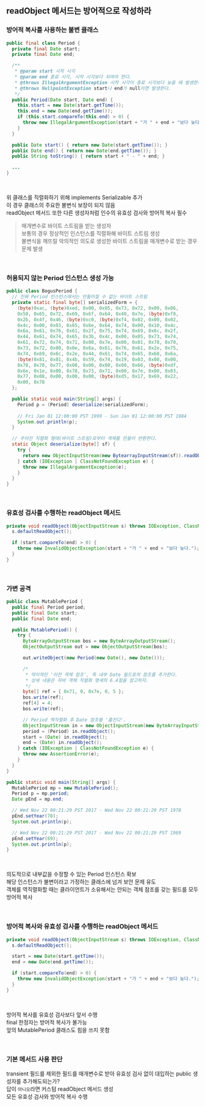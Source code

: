 ## readObject 메서드는 방어적으로 작성하라

### 방어적 복사를 사용하는 불변 클래스
````java
public final class Period {
  private final Date start;
  private final Date end;

  /**
   * @param start 시작 시각
   * @param end 종료 시각, 시작 시각보다 뒤여야 한다.
   * @throws IllegalArgumentException 시작 시각이 종료 시각보다 늦을 때 발생한다.
   * @throws NullpointException start나 end가 null이면 발생한다.
   */
  public Period(Date start, Date end) {
    this.start = new Date(start.getTime());
    this.end = new Date(end.getTime());
    if (this.start.compareTo(this.end) > 0) {
      throw new IllegalArgumentException(start + "가 " + end + "보다 늦다.");
    }
  }

  public Date start() { return new Date(start.getTime()); }
  public Date end() { return new Date(end.getTime()); }
  public String toString() { return start + " - " + end; }

  ...
}
````

<br>

위 클래스를 직렬화하기 위해 implements Serializable 추가  
이 경우 클래스의 주요한 불변식 보장이 되지 않음  
readObject 메서드 또한 다른 생성자처럼 인수의 유효성 검사와 방어적 복사 필수  
> 매개변수로 바이트 스트림을 받는 생성자  
> 보통의 경우 정상적인 인스턴스를 직렬화해 바이트 스트림 생성  
> 불변식을 깨뜨릴 악의적인 의도로 생성한 바이트 스트림을 매개변수로 받는 경우 문제 발생  

<br>

### 허용되지 않는 Period 인스턴스 생성 가능
````java
public class BogusPeriod {
  // 진짜 Period 인스턴스에서는 만들어질 수 없는 바이트 스트림
  private static final byte[] serializedForm = {
    (byte)0xac, (byte)0xed, 0x00, 0x05, 0x73, 0x72, 0x00, 0x06,
    0x50, 0x65, 0x72, 0x69, 0x6f, 0x64, 0x40, 0x7e, (byte)0xf8,
    0x2b, 0x4f, 0x46, (byte)0xc0, (byte)0xf4, 0x02, 0x00, 0x02,
    0x4c, 0x00, 0x03, 0x65, 0x6e, 0x64, 0x74, 0x00, 0x10, 0x4c,
    0x6a, 0x61, 0x76, 0x61, 0x2f, 0x75, 0x74, 0x69, 0x6c, 0x2f,
    0x44, 0x61, 0x74, 0x65, 0x3b, 0x4c, 0x00, 0x05, 0x73, 0x74,
    0x61, 0x72, 0x74, 0x71, 0x00, 0x7e, 0x00, 0x01, 0x78, 0x70,
    0x73, 0x72, 0x00, 0x0e, 0x6a, 0x61, 0x76, 0x61, 0x2e, 0x75,
    0x74, 0x69, 0x6c, 0x2e, 0x44, 0x61, 0x74, 0x65, 0x68, 0x6a,
    (byte)0x81, 0x01, 0x4b, 0x59, 0x74, 0x19, 0x03, 0x00, 0x00,
    0x78, 0x70, 0x77, 0x08, 0x00, 0x00, 0x00, 0x66, (byte)0xdf,
    0x6e, 0x1e, 0x00, 0x78, 0x73, 0x71, 0x00, 0x7e, 0x00, 0x03,
    0x77, 0x08, 0x00, 0x00, 0x00, (byte)0xd5, 0x17, 0x69, 0x22,
    0x00, 0x78
  };

  public static void main(String[] args) {
    Period p = (Period) deserialize(serializedForm);
    
    // Fri Jan 01 12:00:00 PST 1999 - Sun Jan 01 12:00:00 PST 1984
    System.out.println(p);
  }

  // 주어진 직렬화 형태(바이트 스트림)로부터 객체를 만들어 반환한다.
  static Object deserialize(byte[] sf) {
    try {
      return new ObjectInputStream(new BytearrayInputStream(sf)).readObject();
    } catch (IOException | ClassNotFoundException e) {
      throw new IllegalArgumentException(e);
    }
  }
}
````

<br>

### 유효성 검사를 수행하는 readObject 메서드
````java
private void readObject(ObjectInputStream s) throws IOException, ClassNotFoundException {
  s.defaultReadObject();

  if (start.compareTo(end) > 0) {
    throw new InvalidObjectException(start + "가 " + end + "보다 늦다.");
  }
}
````

<br>

### 가변 공격
````java
public class MutablePeriod {
  public final Period period;
  public final Date start;
  public final Date end;

  public MutablePeriod() {
    try {
      ByteArrayOutputStream bos = new ByteArrayOutputStream();
      ObjectOutputStream out = new ObjectOutputStream(bos);

      out.writeObject(new Period(new Date(), new Date()));

      /*
       * 악이적인 '이전 객체 참조', 즉 내부 Date 필드로의 참조를 추가한다.
       * 상세 내용은 자바 객체 직렬화 명세의 6.4절을 참고하자.
       */
      byte[] ref = { 0x71, 0, 0x7e, 0, 5 };
      bos.write(ref);
      ref[4] = 4;
      bos.write(ref);

      // Period 역직렬화 후 Date 참조를 '훔친다'.
      ObjectInputStream in = new ObjectInputStream(new ByteArrayInputStream(bos.toByteArray()));
      period = (Period) in.readObject();
      start = (Date) in.readObject();
      end = (Date) in.readObject();
    } catch (IOException | ClassNotFoundException e) {
      throw new AssertionError(e);
    }
  }
}

public static void main(String[] args) {
  MutablePeriod mp = new MutablePeriod();
  Period p = mp.period;
  Date pEnd = mp.end;

  // Wed Nov 22 00:21:29 PST 2017 - Wed Nov 22 00:21:29 PST 1978
  pEnd.setYear(78);
  System.out.println(p);

  // Wed Nov 22 00:21:29 PST 2017 - Wed Nov 22 00:21:29 PST 1969
  pEnd.setYear(69);
  System.out.println(p);
}
````

<br>

의도적으로 내부값을 수정할 수 있는 Period 인스턴스 확보  
해당 인스턴스가 불변이라고 가정하는 클래스에 넘겨 보안 문제 유도  
객체를 역직렬화할 때는 클라이언트가 소유해서는 안되는 객체 참조를 갖는 필드를 모두 방어적 복사  

<br>

### 방어적 복사와 유효성 검사를 수행하는 readObject 메서드
````java
private void readObject(ObjectInputStream s) throws IOException, ClassNotFoundException {
  s.defaultReadObject();

  start = new Date(start.getTime());
  end = new Date(end.getTime());

  if (start.compareTo(end) > 0) {
    throw new InvalidObjectException(start + "가 " + end + "보다 늦다.");
  }
}
````

<br>

방어적 복사를 유효성 검사보다 앞서 수행  
final 한정자는 방어적 복사가 불가능  
앞의 MutablePeriod 클래스도 힘을 쓰지 못함  

<br>

### 기본 메서드 사용 판단
transient 필드를 제외한 필드를 매개변수로 받아 유효성 검사 없이 대입하는 public 생성자를 추가해도되는가?  
답이 `아니오`라면 커스텀 readObject 메서드 생성  
모든 유효성 검사와 방어적 복사 수행  

<br>

